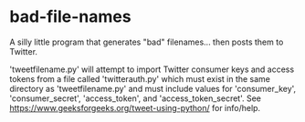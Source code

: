 # bad-file-names

A silly little program that generates "bad" filenames... then posts them to Twitter.

'tweetfilename.py' will attempt to import Twitter consumer keys and access tokens from a file called 'twitterauth.py' which must exist in the same directory as 'tweetfilename.py' and must include values for 'consumer_key', 'consumer_secret', 'access_token', and 'access_token_secret'. See https://www.geeksforgeeks.org/tweet-using-python/ for info/help.
